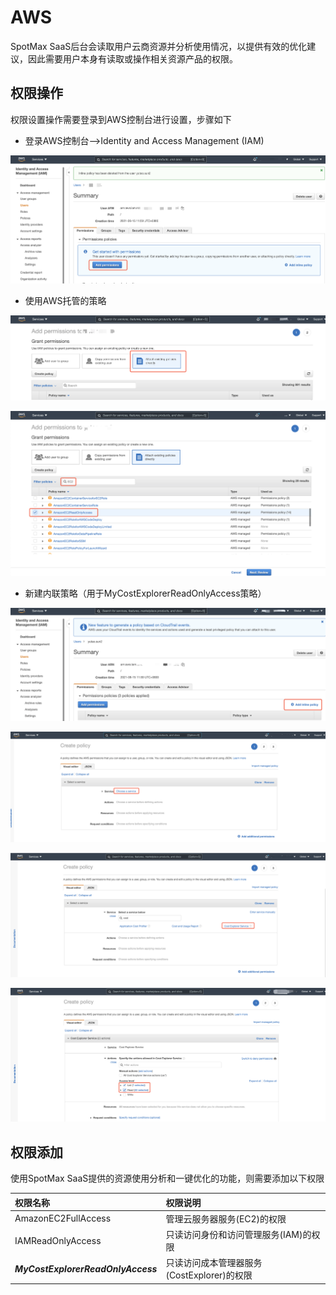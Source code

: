 # AWS

SpotMax SaaS后台会读取用户云商资源并分析使用情况，以提供有效的优化建议，因此需要用户本身有读取或操作相关资源产品的权限。

## 权限操作

权限设置操作需要登录到AWS控制台进行设置，步骤如下

* 登录AWS控制台—&gt;Identity and Access Management \(IAM\)

![](../../.gitbook/assets/image%20%28162%29.png)

* 使用AWS托管的策略

![](../../.gitbook/assets/image%20%28160%29.png)

![](../../.gitbook/assets/image%20%28163%29.png)

* 新建内联策略（用于MyCostExplorerReadOnlyAccess策略）

![](../../.gitbook/assets/image%20%28151%29.png)

![&#x70B9;&#x51FB;&#x6D4F;&#x89C8;&#x670D;&#x52A1;](../../.gitbook/assets/image%20%28155%29.png)

![&#x9009;&#x62E9;&#x670D;&#x52A1;&#x540D;](../../.gitbook/assets/image%20%28156%29.png)

![&#x914D;&#x7F6E;&#x6743;&#x9650;](../../.gitbook/assets/image%20%28158%29.png)

## **权限添加**

使用SpotMax SaaS提供的资源使用分析和一键优化的功能，则需要添加以下权限

| 权限名称 | 权限说明 |
| :--- | :--- |
| AmazonEC2FullAccess | 管理云服务器服务\(EC2\)的权限 |
| IAMReadOnlyAccess | 只读访问身份和访问管理服务\(IAM\)的权限 |
| _**MyCostExplorerReadOnlyAccess**_ | 只读访问成本管理器服务\(CostExplorer\)的权限 |

